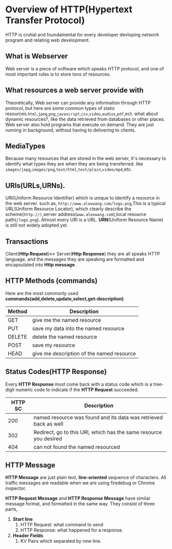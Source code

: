# Overview of HTTP(Hypertext Transfer Protocol)

HTTP is crutial and foundamental for every developer devloping network program and relating web development.

## What is Webserver
Web server is a piece of software which speaks HTTP protocol, and one of most important rules is to store tons of resources.
## What resources a web server provide with
Theoretically, Web server can provide any information through HTTP protocol, but here are some common types of static resources.`html`,`jpeg`,`png`,`javascript`,`css`,`video`,`audios`,`pdf`,ect. what about dynamic resources?, like the data retrieved from databases or other places. Web server also hold programs that execute on demand. They are just  running in background, without having to delivering to clients. 

## MediaTypes

Because many resources that are stored in the web server, It's necessary to identify what types they are when they are being transferred.
like `images/jepg`,`images/png`,`text/html`,`text/plain`,`video/mp4`,etc.

## URIs(URLs,URNs).

URI(Uniform Resource Identifier) which is unique to identify a resource in the web server. such as, `http://www.alexwang.com/logo.png`,This is a typical URL(Uniform Resource Locator), which clearly describe the scheme(`http://)`,server address(`www.alexwang.com`),local resource path(`/logo.png`). Almost every URI is a URL. **URN**(Uniform Resource Name) is still not widely adopted yet.

## Transactions
Client(**Http Request**)<-> Server(**Http Response**) they are all speaks HTTP language, and the messages they are speaking are formatted and encapsulated into **Http message**.

## HTTP Methods (commands)

Here are the most commonly used **commands(add,delete,update,select,get-description)**

| Method | Description |
| -- | -- |
| GET | give me the named resource |
| PUT | save my data into the named resource |
| DELETE | delete the named resource |
| POST | save my resource  |
| HEAD | give me description of the named resource  |

## Status Codes(HTTP Response)

Every **HTTP Response** must come back with a status code which is a tree-digit numeric code to indicate if the **HTTP Request** succeeded.

| HTTP SC | Description |
| -- | -- |
| 200 | named resource was found and its data was retrieved back as well|
| 302 | Redirect, go to this URI, which has the same resource you desired |
| 404 | can not found the named resourced |

## HTTP Message
**HTTP Message** are just plain text, **line-oriented** sequence of characters. All traffic messages are readable when we are using firedebug or Chrome inspector.

**HTTP Request Message** and
**HTTP Response Message** have similar message format, and formatted in the same way. They consist of three parts, 
1.  **Start line**
    1.  HTTP Request: what command to send
    2.  HTTP Response: what happened for a response.
2.  **Header Fields**
    1.  KV Pairs which separated by new line.






